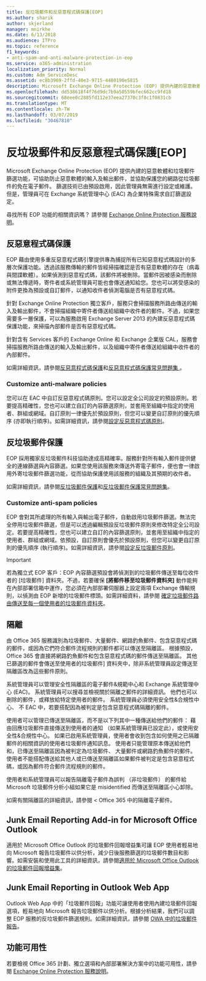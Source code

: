 ```yaml
---
title: 反垃圾郵件和反惡意程式碼保護[EOP]
ms.author: sharik
author: skjerland
manager: mnirkhe
ms.date: 6/13/2018
ms.audience: ITPro
ms.topic: reference
f1_keywords:
- anti-spam-and-anti-malware-protection-in-eop
ms.service: o365-administration
localization_priority: Normal
ms.custom: Adm_ServiceDesc
ms.assetid: ec8b3969-2ffd-40e3-9715-4480190e5815
description: Microsoft Exchange Online Protection (EOP) 提供內建的惡意軟體和垃圾郵件篩選功能，可協助防止惡意軟體的輸入及輸出郵件，並協助保護您的網路從垃圾郵件的免在電子郵件。 篩選技術已由預設啟用，因此管理員無需進行設定或維護。 但是，管理員可在 Exchange 系統管理中心 (EAC) 為企業特殊需求自訂篩選設定。
ms.openlocfilehash: dd538618f4f76d9dc7b9a50559bfec662cc9fd18
ms.sourcegitcommit: 68eee0c2885fd112e37eea27370c3f8c1f0831cb
ms.translationtype: MT
ms.contentlocale: zh-TW
ms.lasthandoff: 03/07/2019
ms.locfileid: "30467810"
---
```

# <a name="anti-spam-and-anti-malware-protectioneop"></a>反垃圾郵件和反惡意程式碼保護[EOP]

Microsoft Exchange Online Protection (EOP) 提供內建的惡意軟體和垃圾郵件篩選功能，可協助防止惡意軟體的輸入及輸出郵件，並協助保護您的網路從垃圾郵件的免在電子郵件。 篩選技術已由預設啟用，因此管理員無需進行設定或維護。 但是，管理員可在 Exchange 系統管理中心 (EAC) 為企業特殊需求自訂篩選設定。
  
尋找所有 EOP 功能的相關資訊嗎？ 請參閱 [Exchange Online Protection 服務說明](exchange-online-protection-service-description.md)。
  
## <a name="anti-malware-protection"></a>反惡意程式碼保護
<a name="BKMK_antimalwareprotection"> </a>

EOP 藉由使用多重反惡意程式碼引擎提供專為捕捉所有已知惡意程式碼設計的多層次保護功能。透過該服務傳輸的郵件皆經掃描確認是否有惡意軟體的存在（病毒與間諜軟體）。如果偵測到惡意程式碼，該郵件將被刪除。當郵件因被感染而刪除或無法傳遞時，寄件者或系統管理員可能也會傳送通知給您。您也可以將受感染的附件更換為預設或自訂郵件，以通知收件者偵測電腦是否有惡意程式碼。
  
針對 Exchange Online Protection 獨立客戶，服務只會掃描服務所路由傳送的輸入及輸出郵件，不會掃描組織中寄件者傳送給組織中收件者的郵件。不過，如果您需要多一層保護，可以為服務啟用 Exchange Server 2013 的內建反惡意程式碼保護功能，來掃描內部郵件是否有惡意程式碼。
  
針對含有 Services 客戶的 Exchange Online 和 Exchange 企業版 CAL，服務會掃描服務所路由傳送的輸入及輸出郵件，以及組織中寄件者傳送給組織中收件者的內部郵件。 
  
如需詳細資訊，請參閱[反惡意程式碼保護](https://go.microsoft.com/fwlink/p/?LinkId=282244)和[反惡意程式碼保護常見問題集 ](https://go.microsoft.com/fwlink/p/?LinkId=320401)。
  
### <a name="customize-anti-malware-policies"></a>Customize anti-malware policies
<a name="BKMK_customizeantimalwarepolicies"> </a>

您可以在 EAC 中自訂反惡意程式碼原則。您可以設定全公司設定的預設原則。若要提高精確性，您也可以建立自訂的內容篩選原則，並套用至組織中指定的使用者、群組或網域。自訂原則一律優先於預設原則，但您可以變更自訂原則的優先順序 (亦即執行順序)。如需詳細資訊，請參閱[設定反惡意程式碼原則](https://go.microsoft.com/fwlink/p/?LinkId=320402)。
  
## <a name="anti-spam-protection"></a>反垃圾郵件保護
<a name="BKMK_antispamprotection"> </a>

EOP 採用獨家反垃圾郵件科技協助達成高精確率。服務針對所有輸入郵件提供健全的連線篩選與內容篩選。如果您使用該服務來傳送外寄電子郵件，便也會一律啟用外寄垃圾郵件篩選功能，從而協助保護使用該服務的組織及其預期的收件者。
  
如需詳細資訊，請參閱[反垃圾郵件保護](https://go.microsoft.com/fwlink/p/?LinkId=271754)和[反垃圾郵件保護常見問題集](https://go.microsoft.com/fwlink/p/?LinkId=320403)。
  
### <a name="customize-anti-spam-policies"></a>Customize anti-spam policies
<a name="BKMK_customizeantispampolicies"> </a>

EOP 會對其所處理的所有輸入與輸出電子郵件，自動啟用垃圾郵件篩選。無法完全停用垃圾郵件篩選，但是可以透過編輯預設反垃圾郵件原則來修改特定全公司設定。若要提高精確性，您也可以建立自訂的內容篩選原則，並套用至組織中指定的使用者、群組或網域。依預設，自訂原則會優先於預設原則，但您可以變更自訂原則的優先順序 (執行順序)。如需詳細資訊，請參閱[設定反垃圾郵件原則](https://go.microsoft.com/fwlink/p/?LinkId=282243)。
  
> [!IMPORTANT]
> 若為獨立式 EOP 客戶：EOP 內容篩選預設會將偵測到的垃圾郵件傳送至每位收件者的 [垃圾郵件] 資料夾。不過，若要確保 **[將郵件移至垃圾郵件資料夾]** 動作能夠在內部部署信箱中運作，您必須在內部部署伺服器上設定兩項 Exchange 傳輸規則，以偵測由 EOP 新增的垃圾郵件標頭。如需詳細資料，請參閱 [確定垃圾郵件路由傳送至每一個使用者的垃圾郵件資料夾](https://go.microsoft.com/fwlink/p/?LinkId=320396)。 
  
## <a name="quarantine"></a>隔離
<a name="BKMK_quarantine"> </a>

由 Office 365 服務識別為垃圾郵件、大量郵件、網路釣魚郵件、包含惡意程式碼的郵件，或因為它們符合郵件流程規則的郵件都可以傳送至隔離區。 根據預設，Office 365 會直接將網路釣魚郵件和包含惡意程式碼的郵件傳送至隔離區。 其他已篩選的郵件會傳送至使用者的垃圾郵件] 資料夾中，除非系統管理員設定傳送至隔離區改為這些郵件原則。
  
系統管理員可以管理安全性隔離區的電子郵件&amp;規範中心和 Exchange 系統管理中心 (EAC)。 系統管理員可以搜尋並檢視關於隔離之郵件的詳細資訊。 他們也可以刪除的郵件，或釋放給特定使用者的郵件。 系統管理員必須使用安全性&amp;合規性中心、 不 EAC 中，若要搭配因為被判定是包含惡意程式碼隔離的郵件。
  
使用者可以管理已傳送至隔離區，而不是以下列其中一種傳送給他們的郵件： 藉由回應垃圾郵件直接傳送到使用者的通知 （如果系統管理員已設定此），或使用安全性&amp;合規性中心。 如果已啟用系統管理員，使用者會收到包含如何使用之已隔離郵件的相關資訊的使用者垃圾郵件通知訊息。 使用者只能管理原本傳送給他們和，已傳送至隔離區因為被判定為垃圾郵件、 大量郵件或網路釣魚郵件的郵件。 使用者不能搭配傳送給其他人或已傳送至隔離區如果郵件被判定是包含惡意程式碼，或因為郵件符合郵件流程規則的郵件。
  
使用者和系統管理員可以報告隔離電子郵件為誤判 （非垃圾郵件） 的郵件給 Microsoft 垃圾郵件分析小組如果它是 misidentified 而傳送至隔離區小心卸除。
  
如需有關隔離區的詳細資訊，請參閱 < <b0>Office 365 中的隔離電子郵件</b0>。
  
## <a name="junk-email-reporting-add-in-for-microsoft-office-outlook"></a>Junk Email Reporting Add-in for Microsoft Office Outlook
<a name="BKMK_junkemailreportingaddinformicrosoftofficeoutlook"> </a>

適用於 Microsoft Office Outlook 的垃圾郵件回報增益集可讓 EOP 使用者輕易地向 Microsoft 報告垃圾郵件以供分析，減少日後服務篩選的垃圾郵件數目和影響。如需安裝和使用此工具的詳細資訊，請參閱[適用於 Microsoft Office Outlook 的垃圾郵件回報增益集](https://go.microsoft.com/fwlink/p/?LinkId=282248)。
  
## <a name="junk-email-reporting-in-outlook-web-app"></a>Junk Email Reporting in Outlook Web App
<a name="Bkmk_JunkEmailReporting_OWA"> </a>

Outlook Web App 中的「垃圾郵件回報」功能可讓使用者使用內建垃圾郵件回報選項，輕易地向 Microsoft 報告垃圾郵件以供分析。根據分析結果，我們可以調整 EOP 服務的反垃圾郵件篩選規則。如需詳細資訊，請參閱 [OWA 中的垃圾郵件報告](https://go.microsoft.com/fwlink/?LinkId=393323)。
  
## <a name="feature-availability"></a>功能可用性
<a name="Bkmk_JunkEmailReporting_OWA"> </a>

若要檢視 Office 365 計劃、獨立選項和內部部署解決方案中的功能可用性，請參閱 [Exchange Online Protection 服務說明](exchange-online-protection-service-description.md)。
  

